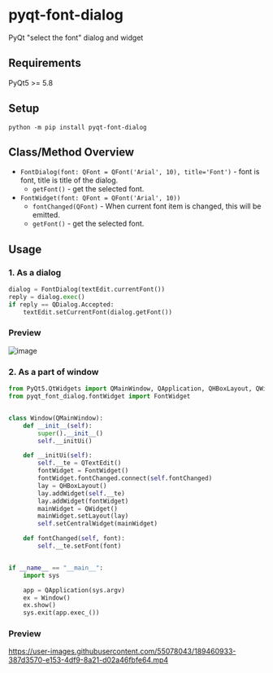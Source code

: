 # pyqt-font-dialog
PyQt "select the font" dialog and widget

## Requirements
PyQt5 >= 5.8

## Setup
`python -m pip install pyqt-font-dialog`

## Class/Method Overview
* `FontDialog(font: QFont = QFont('Arial', 10), title='Font')` - font is font, title is title of the dialog.
    * `getFont()` - get the selected font.
* `FontWidget(font: QFont = QFont('Arial', 10))`
    * `fontChanged(QFont)` - When current font item is changed, this will be emitted.
    * `getFont()` - get the selected font.

## Usage
### 1. As a dialog
```python
dialog = FontDialog(textEdit.currentFont())
reply = dialog.exec()
if reply == QDialog.Accepted:
    textEdit.setCurrentFont(dialog.getFont())
```

### Preview
![image](https://user-images.githubusercontent.com/55078043/167970048-cd8e1d76-d2f2-4c63-964d-87158d8dc53c.png)

### 2. As a part of window
```python
from PyQt5.QtWidgets import QMainWindow, QApplication, QHBoxLayout, QWidget, QTextEdit
from pyqt_font_dialog.fontWidget import FontWidget


class Window(QMainWindow):
    def __init__(self):
        super().__init__()
        self.__initUi()

    def __initUi(self):
        self.__te = QTextEdit()
        fontWidget = FontWidget()
        fontWidget.fontChanged.connect(self.fontChanged)
        lay = QHBoxLayout()
        lay.addWidget(self.__te)
        lay.addWidget(fontWidget)
        mainWidget = QWidget()
        mainWidget.setLayout(lay)
        self.setCentralWidget(mainWidget)

    def fontChanged(self, font):
        self.__te.setFont(font)


if __name__ == "__main__":
    import sys

    app = QApplication(sys.argv)
    ex = Window()
    ex.show()
    sys.exit(app.exec_())
```

### Preview

https://user-images.githubusercontent.com/55078043/189460933-387d3570-e153-4df9-8a21-d02a46fbfe64.mp4


